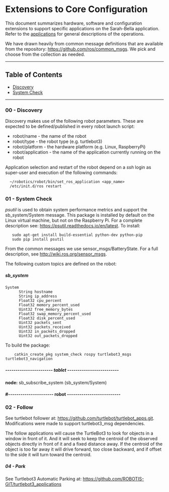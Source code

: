 # Extensions to Core Configuration

This document summarizes hardware, software and configuration extensions to support specific applications on the Sarah-Bella application.
Refer to the [applications](http://github.com/chuckcoughlin/sarah-bella/tree/master/docs/applications.md) for general descriptions of the operations.

We have drawn heavily from common message definitions that are available from the repository: https://github.com/ros/common_msgs. We pick and choose from
the collection as needed.

***************************************************************
## Table of Contents <a id="table-of-contents"></a>
  * [Discovery](#discovery)
  * [System Check](#systemcheck)

*********************************************************
### 00 - Discovery <a id="discovery"></a>
Discovery makes use of the following robot parameters. These are
 expected to be defined/published in every robot launch script:

* robot/name  - the name of the robot
* robot/type  - the robot type (e.g. turtlebot3)
* robot/platform - the hardware platform (e.g. Linux, RaspberryPi)
* robot/application - the name of the application currently running on the robot

Application selection and restart of the robot depend on a *ssh* login as super-user and execution of the following commands:
```
  ~/robotics/robot/bin/set_ros_application <app_name>
  /etc/init.d/ros restart
```


### 01 - System Check <a id="systemcheck"></a>
*psutil* is used to obtain system performance metrics and support the sb_system/System message. This package is installed by default on the Linux virtual machine, but not on the
Raspberry Pi. For a complete description see: https://psutil.readthedocs.io/en/latest. To install:
```
   sudo apt-get install build-essential python-dev python-pip
   sudo pip install psutil
```
From the common messages we use  sensor_msgs/BatteryState. For a full description, see
 http://wiki.ros.org/sensor_msgs.


The following custom topics are defined on the robot:

##### sb_system
```
System
      String hostname
      String ip_address
      Float32 cpu_percent
      Float32 memory_percent_used
      Uint32 free_memory_bytes
      Float32 swap_memory_percent_used
      Float32 disk_percent_used
      Uint32 packets_sent
      Uint32 packets_received
      Uint32 in_packets_dropped
      Uint32 out_packets_dropped
```

 To build the package:
```
    catkin_create_pkg system_check rospy turtlebot3_msgs  turtlebot3_navigation
```
##### ----------------------- tablet -------------------------

**node:** sb_subscribe_system (sb_system/System)<br/>

#### #---------------------- robot  --------------------------

### 02 - Follow <a id="follow"></a>
 See turtlebot follower at: https://github.com/turtlebot/turtlebot_apps.git. Modifications were made to support turtlebot3_msg dependencies.

 The follow applications will cause the TurtleBot3 to look for objects in a window in front of it. And it will seek to keep the centroid of the observed objects directly in front of it and a fixed distance away. If the centroid of the object is too far away it will drive forward, too close backward, and if offset to the side it will turn toward the centroid.

##### 04 - Park <a id="park"></a>
See Turtlebot3 Automatic Parking at: https://github.com/ROBOTIS-GIT/turtlebot3_applications
